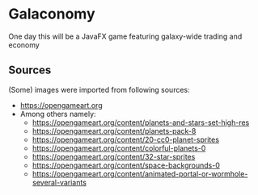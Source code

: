 # Galaconomy
 One day this will be a JavaFX game featuring galaxy-wide trading and economy

## Sources
(Some) images were imported from following sources:
* https://opengameart.org
* Among others namely:
	* https://opengameart.org/content/planets-and-stars-set-high-res
	* https://opengameart.org/content/planets-pack-8
	* https://opengameart.org/content/20-cc0-planet-sprites
	* https://opengameart.org/content/colorful-planets-0
	* https://opengameart.org/content/32-star-sprites
	* https://opengameart.org/content/space-backgrounds-0
	* https://opengameart.org/content/animated-portal-or-wormhole-several-variants